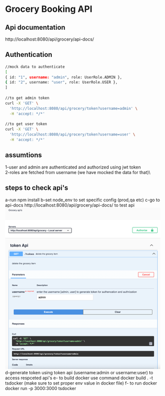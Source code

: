 # Grocery Booking API


## Api documentation
http://localhost:8080/api/grocery/api-docs/ 

## Authentication

```bash
//mock data to authenticate
[
{ id: "1", username: "admin", role: UserRole.ADMIN },
{ id: "2", username: "user", role: UserRole.USER },
]

//to get admin token
curl -X 'GET' \
  'http://localhost:8080/api/grocery/token?username=admin' \
  -H 'accept: */*'

//to get user token
curl -X 'GET' \
  'http://localhost:8080/api/grocery/token?username=user' \
  -H 'accept: */*'

```
## assumtions
1-user and admin are authenticated and authorized using jwt token\
2-roles are fetched from username (we have mocked the data for that)\


## steps to check api's

a-run npm install
b-set node_env to set specific config (prod,qa etc)
c-go to api-docs http://localhost:8080/api/grocery/api-docs/ to test api
![img.png](img.png)
d-generate token using token api (username:admin or username:user) to access respceted api's
e- to build docker use command docker build . -t tsdocker (make sure to set proper env value in docker file)
f- to run docker docker run -p 3000:3000 tsdocker

